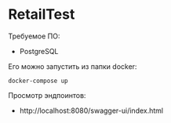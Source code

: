 # RetailTest

Требуемое ПО:

- PostgreSQL

Его можно запустить из папки docker:
```
docker-compose up
```

Просмотр эндпоинтов:

- http://localhost:8080/swagger-ui/index.html